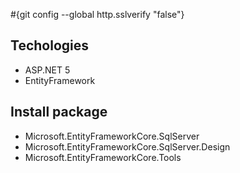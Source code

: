 #{git config --global http.sslverify "false"}

## Techologies
- ASP.NET 5
- EntityFramework 
## Install package
- Microsoft.EntityFrameworkCore.SqlServer
- Microsoft.EntityFrameworkCore.SqlServer.Design
- Microsoft.EntityFrameworkCore.Tools